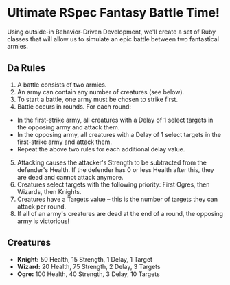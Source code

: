 # Ultimate RSpec Fantasy Battle Time!

Using outside-in Behavior-Driven Development, we'll create a set of Ruby classes that will allow us to simulate an epic battle between two fantastical armies.

## Da Rules

1. A battle consists of two armies.
2. An army can contain any number of creatures (see below).
3. To start a battle, one army must be chosen to strike first.
4. Battle occurs in rounds. For each round:
  * In the first-strike army, all creatures with a Delay of 1 select targets in the opposing army and attack them.
  * In the opposing army, all creatures with a Delay of 1 select targets in the first-strike army and attack them.
  * Repeat the above two rules for each additional delay value.
5. Attacking causes the attacker's Strength to be subtracted from the defender's Health. If the defender has 0 or less Health after this, they are dead and cannot attack anymore.
6. Creatures select targets with the following priority: First Ogres, then Wizards, then Knights.
7. Creatures have a Targets value &ndash; this is the number of targets they can attack per round.
8. If all of an army's creatures are dead at the end of a round, the opposing army is victorious!

## Creatures

* **Knight:** 50 Health, 15 Strength, 1 Delay, 1 Target
* **Wizard:** 20 Health, 75 Strength, 2 Delay, 3 Targets
* **Ogre:** 100 Health, 40 Strength, 3 Delay, 10 Targets
